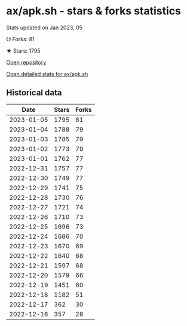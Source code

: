 # ax/apk.sh - stars & forks statistics

Stats updated on Jan 2023, 05

☋ Forks: 81

★ Stars: 1795

[Open repository](https://github.com/ax/apk.sh)

[Open detailed stats for ax/apk.sh](https://reviewgithub.com/rep/ax/apk.sh)

## Historical data
| Date | Stars | Forks |
|------|-------|-------|
| 2023-01-05 | 1795 | 81 | 
| 2023-01-04 | 1788 | 79 | 
| 2023-01-03 | 1785 | 79 | 
| 2023-01-02 | 1773 | 79 | 
| 2023-01-01 | 1762 | 77 | 
| 2022-12-31 | 1757 | 77 | 
| 2022-12-30 | 1749 | 77 | 
| 2022-12-29 | 1741 | 75 | 
| 2022-12-28 | 1730 | 76 | 
| 2022-12-27 | 1721 | 74 | 
| 2022-12-26 | 1710 | 73 | 
| 2022-12-25 | 1696 | 73 | 
| 2022-12-24 | 1686 | 70 | 
| 2022-12-23 | 1670 | 69 | 
| 2022-12-22 | 1640 | 68 | 
| 2022-12-21 | 1597 | 68 | 
| 2022-12-20 | 1579 | 66 | 
| 2022-12-19 | 1451 | 60 | 
| 2022-12-18 | 1182 | 51 | 
| 2022-12-17 | 362 | 30 | 
| 2022-12-16 | 357 | 28 | 

